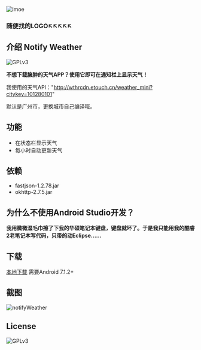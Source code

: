 ![imoe](https://cdn.jsdelivr.net/gh/iamverycute/NotifyWeather/res/drawable/icon.png)

### 随便找的LOGO↖↖↖↖↖
## 介绍 Notify Weather
![GPLv3](https://cdn.jsdelivr.net/gh/iamverycute/NotifyWeather/android.png)

**不想下载臃肿的天气APP？使用它即可在通知栏上显示天气！**

我使用的天气API："http://wthrcdn.etouch.cn/weather_mini?citykey=101280101"

默认是广州市，更换城市自己编译哦。

## 功能

+ 在状态栏显示天气
+ 每小时自动更新天气

## 依赖

+ fastjson-1.2.78.jar
+ okhttp-2.7.5.jar

## 为什么不使用Android Studio开发？

**我用微微湿毛巾擦了下我的华硕笔记本键盘，键盘就坏了。于是我只能用我的酷睿2老笔记本写代码，只带的动Eclipse……**

## 下载

[本地下载](https://cdn.jsdelivr.net/gh/iamverycute/NotifyWeather/NotifyWeather.apk) 需要Android 7.1.2+

## 截图

![notifyWeather](https://cdn.jsdelivr.net/gh/iamverycute/NotifyWeather/Screenshot_Notify_Weather.png)

## License

![GPLv3](https://cdn.jsdelivr.net/gh/iamverycute/NotifyWeather/gplv3-with-text-136x68.png)